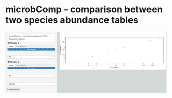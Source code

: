 # microbComp - comparison between two species abundance tables

![alt text](https://github.com/nthomasCUBE/microbComp/blob/master/MicrobComp_Figure1_V2.png)
